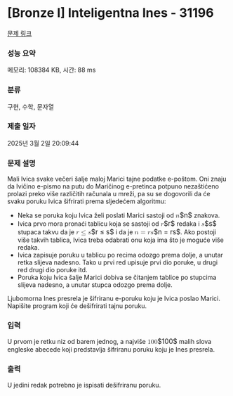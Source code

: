 # [Bronze I] Inteligentna Ines - 31196 

[문제 링크](https://www.acmicpc.net/problem/31196) 

### 성능 요약

메모리: 108384 KB, 시간: 88 ms

### 분류

구현, 수학, 문자열

### 제출 일자

2025년 3월 2일 20:09:44

### 문제 설명

<p>Mali Ivica svake večeri šalje maloj Marici tajne podatke e-poštom. Oni znaju da Ivičino e-pismo na putu do Maričinog e-pretinca potpuno nezaštićeno prolazi preko više različitih računala u mreži, pa su se dogovorili da će svaku poruku Ivica šifrirati prema sljedećem algoritmu:</p>

<ul>
	<li>Neka se poruka koju Ivica želi poslati Marici sastoji od <mjx-container class="MathJax" jax="CHTML" style="font-size: 109%; position: relative;"><mjx-math class="MJX-TEX" aria-hidden="true"><mjx-mi class="mjx-i"><mjx-c class="mjx-c1D45B TEX-I"></mjx-c></mjx-mi></mjx-math><mjx-assistive-mml unselectable="on" display="inline"><math xmlns="http://www.w3.org/1998/Math/MathML"><mi>n</mi></math></mjx-assistive-mml><span aria-hidden="true" class="no-mathjax mjx-copytext">$n$</span></mjx-container> znakova.</li>
	<li>Ivica prvo mora pronaći tablicu koja se sastoji od <mjx-container class="MathJax" jax="CHTML" style="font-size: 109%; position: relative;"><mjx-math class="MJX-TEX" aria-hidden="true"><mjx-mi class="mjx-i"><mjx-c class="mjx-c1D45F TEX-I"></mjx-c></mjx-mi></mjx-math><mjx-assistive-mml unselectable="on" display="inline"><math xmlns="http://www.w3.org/1998/Math/MathML"><mi>r</mi></math></mjx-assistive-mml><span aria-hidden="true" class="no-mathjax mjx-copytext">$r$</span></mjx-container> redaka i <mjx-container class="MathJax" jax="CHTML" style="font-size: 109%; position: relative;"><mjx-math class="MJX-TEX" aria-hidden="true"><mjx-mi class="mjx-i"><mjx-c class="mjx-c1D460 TEX-I"></mjx-c></mjx-mi></mjx-math><mjx-assistive-mml unselectable="on" display="inline"><math xmlns="http://www.w3.org/1998/Math/MathML"><mi>s</mi></math></mjx-assistive-mml><span aria-hidden="true" class="no-mathjax mjx-copytext">$s$</span></mjx-container> stupaca takvu da je <mjx-container class="MathJax" jax="CHTML" style="font-size: 109%; position: relative;"><mjx-math class="MJX-TEX" aria-hidden="true"><mjx-mi class="mjx-i"><mjx-c class="mjx-c1D45F TEX-I"></mjx-c></mjx-mi><mjx-mo class="mjx-n" space="4"><mjx-c class="mjx-c2264"></mjx-c></mjx-mo><mjx-mi class="mjx-i" space="4"><mjx-c class="mjx-c1D460 TEX-I"></mjx-c></mjx-mi></mjx-math><mjx-assistive-mml unselectable="on" display="inline"><math xmlns="http://www.w3.org/1998/Math/MathML"><mi>r</mi><mo>≤</mo><mi>s</mi></math></mjx-assistive-mml><span aria-hidden="true" class="no-mathjax mjx-copytext">$r ≤ s$</span></mjx-container> i da je <mjx-container class="MathJax" jax="CHTML" style="font-size: 109%; position: relative;"><mjx-math class="MJX-TEX" aria-hidden="true"><mjx-mi class="mjx-i"><mjx-c class="mjx-c1D45B TEX-I"></mjx-c></mjx-mi><mjx-mo class="mjx-n" space="4"><mjx-c class="mjx-c3D"></mjx-c></mjx-mo><mjx-mi class="mjx-i" space="4"><mjx-c class="mjx-c1D45F TEX-I"></mjx-c></mjx-mi><mjx-mi class="mjx-i"><mjx-c class="mjx-c1D460 TEX-I"></mjx-c></mjx-mi></mjx-math><mjx-assistive-mml unselectable="on" display="inline"><math xmlns="http://www.w3.org/1998/Math/MathML"><mi>n</mi><mo>=</mo><mi>r</mi><mi>s</mi></math></mjx-assistive-mml><span aria-hidden="true" class="no-mathjax mjx-copytext">$n = rs$</span></mjx-container>. Ako postoji više takvih tablica, Ivica treba odabrati onu koja ima što je moguće više redaka.</li>
	<li>Ivica zapisuje poruku u tablicu po recima odozgo prema dolje, a unutar retka slijeva nadesno. Tako u prvi red upisuje prvi dio poruke, u drugi red drugi dio poruke itd.</li>
	<li>Poruka koju Ivica šalje Marici dobiva se čitanjem tablice po stupcima slijeva nadesno, a unutar stupca odozgo prema dolje.</li>
</ul>

<p>Ljubomorna Ines presrela je šifriranu e-poruku koju je Ivica poslao Marici. Napišite program koji će dešifrirati tajnu poruku.</p>

### 입력 

 <p>U prvom je retku niz od barem jednog, a najviše <mjx-container class="MathJax" jax="CHTML" style="font-size: 109%; position: relative;"><mjx-math class="MJX-TEX" aria-hidden="true"><mjx-mn class="mjx-n"><mjx-c class="mjx-c31"></mjx-c><mjx-c class="mjx-c30"></mjx-c><mjx-c class="mjx-c30"></mjx-c></mjx-mn></mjx-math><mjx-assistive-mml unselectable="on" display="inline"><math xmlns="http://www.w3.org/1998/Math/MathML"><mn>100</mn></math></mjx-assistive-mml><span aria-hidden="true" class="no-mathjax mjx-copytext">$100$</span></mjx-container> malih slova engleske abecede koji predstavlja šifriranu poruku koju je Ines presrela.</p>

### 출력 

 <p>U jedini redak potrebno je ispisati dešifriranu poruku.</p>

